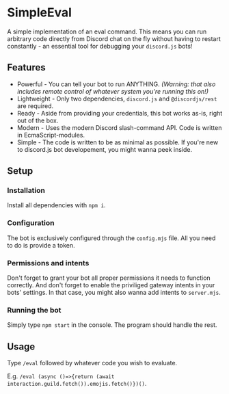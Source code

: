# SimpleEval
A simple implementation of an eval command.
This means you can run arbitrary code directly from Discord chat on the fly without having to restart constantly - an essential tool for debugging your `discord.js` bots!

## Features
* Powerful - You can tell your bot to run ANYTHING. _(Warning: that also includes remote control of whatever system you're running this on!)_
* Lightweight - Only two dependencies, `discord.js` and `@discordjs/rest` are required.
* Ready - Aside from providing your credentials, this bot works as-is, right out of the box.
* Modern - Uses the modern Discord slash-command API. Code is written in EcmaScript-modules.
* Simple - The code is written to be as minimal as possible. If you're new to discord.js bot developement, you might wanna peek inside.

## Setup
### Installation
Install all dependencies with `npm i`.

### Configuration
The bot is exclusively configured through the `config.mjs` file. All you need to do is provide a token.

### Permissions and intents
Don't forget to grant your bot all proper permissions it needs to function correctly.
And don't forget to enable the priviliged gateway intents in your bots' settings. In that case, you might also wanna add intents to `server.mjs`.

### Running the bot
Simply type `npm start` in the console. The program should handle the rest.

## Usage
Type `/eval` followed by whatever code you wish to evaluate.

E.g. ``/eval (async ()=>{return (await interaction.guild.fetch()).emojis.fetch()})()``.
